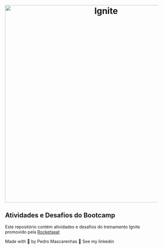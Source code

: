 <h1 align="center">
  <img src="https://res.cloudinary.com/pedro-drosa/image/upload/v1669311122/Background_zvz9el.png" alt="Ignite" width="650px">
</h1>

## Atividades e Desafios do Bootcamp

Este repositório contém atividades e desafios do treinamento Ignite promovido pela [Rocketseat](https://app.rocketseat.com.br/)

Made with 💜 by Pedro Mascarenhas 👋 See my linkedin
